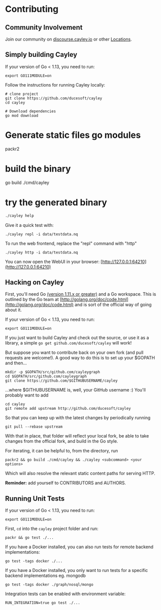 # Contributing

## Community Involvement

Join our community on [discourse.cayley.io](https://discourse.cayley.io) or other [Locations](locations.md).

## Simply building Cayley

If your version of Go &lt; 1.13, you need to run:

```text
export GO111MODULE=on
```

Follow the instructions for running Cayley locally:

```text
# clone project
git clone https://github.com/ducesoft/cayley
cd cayley

# Download dependencies
go mod download

```

# Generate static files go modules

packr2

# build the binary

go build ./cmd/cayley

# try the generated binary

```bash
./cayley help
```

Give it a quick test with:

```text
./cayley repl -i data/testdata.nq
```

To run the web frontend, replace the "repl" command with "http"

```text
./cayley http -i data/testdata.nq
```

You can now open the WebUI in your browser: [http://127.0.0.1:64210](http://127.0.0.1:64210)

## Hacking on Cayley

First, you'll need Go [\(version 1.11.x or greater\)](https://golang.org/doc/install) and a Go workspace. This is outlined by the Go team at [http://golang.org/doc/code.html](http://golang.org/doc/code.html) and is sort of the official way of going about it.

If your version of Go &lt; 1.13, you need to run:

```text
export GO111MODULE=on
```

If you just want to build Cayley and check out the source, or use it as a library, a simple `go get github.com/ducesoft/cayley` will work!

But suppose you want to contribute back on your own fork \(and pull requests are welcome!\). A good way to do this is to set up your \$GOPATH and then...

```text
mkdir -p $GOPATH/src/github.com/cayleygraph
cd $GOPATH/src/github.com/cayleygraph
git clone https://github.com/$GITHUBUSERNAME/cayley
```

...where \$GITHUBUSERNAME is, well, your GitHub username :\) You'll probably want to add

```text
cd cayley
git remote add upstream http://github.com/ducesoft/cayley
```

So that you can keep up with the latest changes by periodically running

```text
git pull --rebase upstream
```

With that in place, that folder will reflect your local fork, be able to take changes from the official fork, and build in the Go style.

For iterating, it can be helpful to, from the directory, run

```text
packr2 && go build ./cmd/cayley && ./cayley <subcommand> <your options>
```

Which will also resolve the relevant static content paths for serving HTTP.

**Reminder:** add yourself to CONTRIBUTORS and AUTHORS.

## Running Unit Tests

If your version of Go &lt; 1.13, you need to run:

```text
export GO111MODULE=on
```

First, `cd` into the `cayley` project folder and run:

```text
packr && go test ./...
```

If you have a Docker installed, you can also run tests for remote backend implementations:

```text
go test -tags docker ./...
```

If you have a Docker installed, you only want to run tests for a specific backend implementations eg. mongodb

```text
go test -tags docker ./graph/nosql/mongo
```

Integration tests can be enabled with environment variable:

```text
RUN_INTEGRATION=true go test ./...
```
